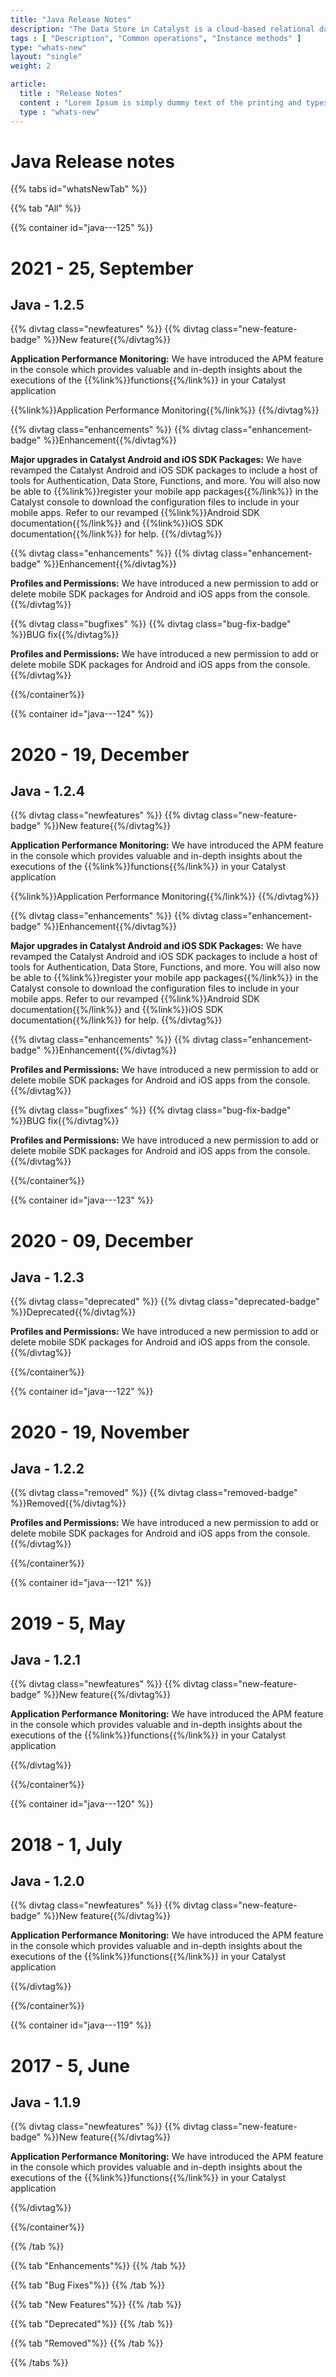 ```yaml
---
title: "Java Release Notes"
description: "The Data Store in Catalyst is a cloud-based relational database management system which stores the persistent data of your application. This data repository includes the data from the application’s backend and the data of the application’s end users."
tags : [ "Description", "Common operations", "Instance methods" ]
type: "whats-new"
layout: "single"
weight: 2

article:
  title : "Release Notes"
  content : "Lorem Ipsum is simply dummy text of the printing and typesetting industry. <br> lorem Ipsum has been the industry’s standard dummy text"
  type : "whats-new"
---
```


# Java Release notes

{{% tabs id="whatsNewTab" %}}

{{% tab "All" %}} 

{{% container id="java---125" %}}

# 2021 - 25, September
## Java - 1.2.5

{{% divtag class="newfeatures" %}}
{{% divtag class="new-feature-badge" %}}New feature{{%/divtag%}}

**Application Performance Monitoring:** We have introduced the APM feature in the console which provides valuable and in-depth insights about the executions of the {{%link%}}functions{{%/link%}} in your Catalyst application

{{%link%}}Application Performance Monitoring{{%/link%}}
{{%/divtag%}}

{{% divtag class="enhancements" %}}
{{% divtag class="enhancement-badge" %}}Enhancement{{%/divtag%}}

**Major upgrades in Catalyst Android and iOS SDK Packages:** We have revamped the Catalyst Android and iOS SDK packages to include a host of tools for Authentication, Data Store, Functions, and more. You will also now be able to {{%link%}}register your mobile app packages{{%/link%}} in the Catalyst console to download the configuration files to include in your mobile apps. Refer to our revamped {{%link%}}Android SDK documentation{{%/link%}} and {{%link%}}iOS SDK documentation{{%/link%}} for help.
{{%/divtag%}}

{{% divtag class="enhancements" %}}
{{% divtag class="enhancement-badge" %}}Enhancement{{%/divtag%}}

**Profiles and Permissions:** We have introduced a new permission to add or delete mobile SDK packages for Android and iOS apps from the console.
{{%/divtag%}}

{{% divtag class="bugfixes" %}}
{{% divtag class="bug-fix-badge" %}}BUG fix{{%/divtag%}}

**Profiles and Permissions:** We have introduced a new permission to add or delete mobile SDK packages for Android and iOS apps from the console.
{{%/divtag%}}

{{%/container%}}

{{% container id="java---124" %}}

# 2020 - 19, December
## Java - 1.2.4

{{% divtag class="newfeatures" %}}
{{% divtag class="new-feature-badge" %}}New feature{{%/divtag%}}

**Application Performance Monitoring:** We have introduced the APM feature in the console which provides valuable and in-depth insights about the executions of the {{%link%}}functions{{%/link%}} in your Catalyst application

{{%link%}}Application Performance Monitoring{{%/link%}}
{{%/divtag%}}

{{% divtag class="enhancements" %}}
{{% divtag class="enhancement-badge" %}}Enhancement{{%/divtag%}}

**Major upgrades in Catalyst Android and iOS SDK Packages:** We have revamped the Catalyst Android and iOS SDK packages to include a host of tools for Authentication, Data Store, Functions, and more. You will also now be able to {{%link%}}register your mobile app packages{{%/link%}} in the Catalyst console to download the configuration files to include in your mobile apps. Refer to our revamped {{%link%}}Android SDK documentation{{%/link%}} and {{%link%}}iOS SDK documentation{{%/link%}} for help.
{{%/divtag%}}

{{% divtag class="enhancements" %}}
{{% divtag class="enhancement-badge" %}}Enhancement{{%/divtag%}}

**Profiles and Permissions:** We have introduced a new permission to add or delete mobile SDK packages for Android and iOS apps from the console.
{{%/divtag%}}

{{% divtag class="bugfixes" %}}
{{% divtag class="bug-fix-badge" %}}BUG fix{{%/divtag%}}

**Profiles and Permissions:** We have introduced a new permission to add or delete mobile SDK packages for Android and iOS apps from the console.
{{%/divtag%}}

{{%/container%}}


{{% container id="java---123" %}}

# 2020 - 09, December
## Java - 1.2.3

{{% divtag class="deprecated" %}}
{{% divtag class="deprecated-badge" %}}Deprecated{{%/divtag%}}

**Profiles and Permissions:** We have introduced a new permission to add or delete mobile SDK packages for Android and iOS apps from the console.
{{%/divtag%}}

{{%/container%}}

{{% container id="java---122" %}}

# 2020 - 19, November
## Java - 1.2.2

{{% divtag class="removed" %}}
{{% divtag class="removed-badge" %}}Removed{{%/divtag%}}

**Profiles and Permissions:** We have introduced a new permission to add or delete mobile SDK packages for Android and iOS apps from the console.
{{%/divtag%}}

{{%/container%}}

{{% container id="java---121" %}}

# 2019 - 5, May
## Java - 1.2.1

{{% divtag class="newfeatures" %}}
{{% divtag class="new-feature-badge" %}}New feature{{%/divtag%}}

**Application Performance Monitoring:** We have introduced the APM feature in the console which provides valuable and in-depth insights about the executions of the {{%link%}}functions{{%/link%}} in your Catalyst application

{{%/divtag%}}

{{%/container%}}

{{% container id="java---120" %}}

# 2018 - 1, July
## Java - 1.2.0

{{% divtag class="newfeatures" %}}
{{% divtag class="new-feature-badge" %}}New feature{{%/divtag%}}

**Application Performance Monitoring:** We have introduced the APM feature in the console which provides valuable and in-depth insights about the executions of the {{%link%}}functions{{%/link%}} in your Catalyst application

{{%/divtag%}}

{{%/container%}}

{{% container id="java---119" %}}

# 2017 - 5, June
## Java - 1.1.9

{{% divtag class="newfeatures" %}}
{{% divtag class="new-feature-badge" %}}New feature{{%/divtag%}}

**Application Performance Monitoring:** We have introduced the APM feature in the console which provides valuable and in-depth insights about the executions of the {{%link%}}functions{{%/link%}} in your Catalyst application

{{%/divtag%}}

{{%/container%}}

{{% /tab %}}

{{% tab "Enhancements"%}} 
{{% /tab %}}

{{% tab "Bug Fixes"%}} 
{{% /tab %}}

{{% tab "New Features"%}} 
{{% /tab %}}

{{% tab "Deprecated"%}} 
{{% /tab %}}

{{% tab "Removed"%}} 
{{% /tab %}}

{{% /tabs %}}